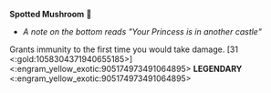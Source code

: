 **Spotted Mushroom** 🧪
- *A note on the bottom reads "Your Princess is in another castle"*

Grants immunity to the first time you would take damage. [31 <:gold:1058304371940655185>]
<:engram_yellow_exotic:905174973491064895> __LEGENDARY__ <:engram_yellow_exotic:905174973491064895>
